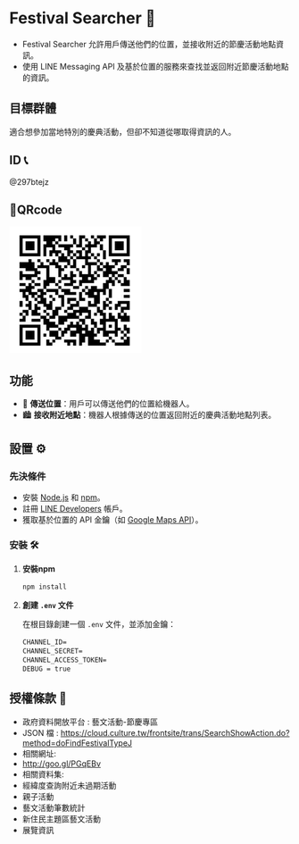 # Festival Searcher 🌟

- Festival Searcher 允許用戶傳送他們的位置，並接收附近的節慶活動地點資訊。
- 使用 LINE Messaging API 及基於位置的服務來查找並返回附近節慶活動地點的資訊。
## 目標群體

適合想參加當地特別的慶典活動，但卻不知道從哪取得資訊的人。
## ID 📞
@297btejz

## 📱QRcode
![Line Bot](https://raw.githubusercontent.com/CassidyFan/line/main/images/QRcode.jpg)

## 功能

- 📍 **傳送位置**：用戶可以傳送他們的位置給機器人。
- 🏙️ **接收附近地點**：機器人根據傳送的位置返回附近的慶典活動地點列表。

## 設置 ⚙️

### 先決條件

- 安裝 [Node.js](https://nodejs.org/) 和 [npm](https://www.npmjs.com/)。
- 註冊 [LINE Developers](https://developers.line.biz/en/) 帳戶。
- 獲取基於位置的 API 金鑰（如 [Google Maps API](https://cloud.google.com/maps-platform)）。

### 安裝 🛠️

1. **安裝npm**

    ```sh
    npm install
    ```

2. **創建 `.env` 文件**

    在根目錄創建一個 `.env` 文件，並添加金鑰：

    ```env
   CHANNEL_ID=
   CHANNEL_SECRET=
   CHANNEL_ACCESS_TOKEN=
   DEBUG = true
    ```

## 授權條款 📜
- 政府資料開放平台 : 藝文活動-節慶專區
- JSON 檔 : https://cloud.culture.tw/frontsite/trans/SearchShowAction.do?method=doFindFestivalTypeJ
- 相關網址:
- http://goo.gl/PGqEBv
- 相關資料集:
- 經緯度查詢附近未過期活動
- 親子活動
- 藝文活動筆數統計
- 新住民主題區藝文活動
- 展覽資訊
